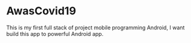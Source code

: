 # AwasCovid19
 This is my first full stack of project mobile programming Android, I want build this app to powerful Android app.
